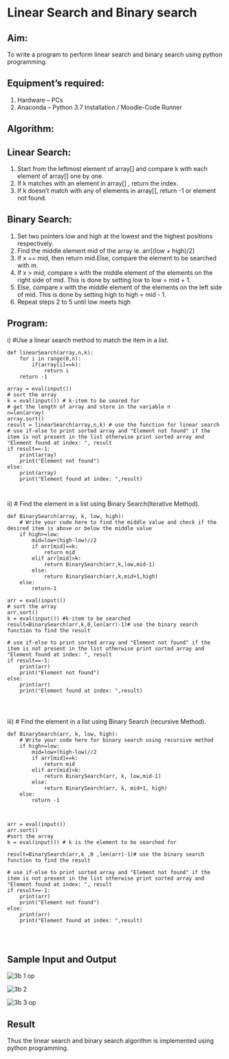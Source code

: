 # Linear Search and Binary search
## Aim:
To write a program to perform linear search and binary search using python programming.
## Equipment’s required:
1.	Hardware – PCs
2.	Anaconda – Python 3.7 Installation / Moodle-Code Runner
## Algorithm:
## Linear Search:
1.	Start from the leftmost element of array[] and compare k with each element of array[] one by one.
2.	If k matches with an element in array[] , return the index.
3.	If k doesn’t match with any of elements in array[], return -1 or element not found.
## Binary Search:
1.	Set two pointers low and high at the lowest and the highest positions respectively.
2.	Find the middle element mid of the array ie. arr[(low + high)/2]
3.	If x == mid, then return mid.Else, compare the element to be searched with m.
4.	If x > mid, compare x with the middle element of the elements on the right side of mid. This is done by setting low to low = mid + 1.
5.	Else, compare x with the middle element of the elements on the left side of mid. This is done by setting high to high = mid - 1.
6.	Repeat steps 2 to 5 until low meets high
## Program:
i)	#Use a linear search method to match the item in a list.
```
def linearSearch(array,n,k):
    for i in range(0,n):
        if(array[i]==k):
            return i
    return -1
    
array = eval(input())
# sort the array
k = eval(input()) # k-item to be seared for
# get the length of array and store in the variable n
n=len(array)
array.sort()
result = linearSearch(array,n,k) # use the function for linear search
# use if-else to print sorted array and "Element not found" if the item is not present in the list otherwise print sorted array and "Element found at index: ", result
if result==-1:
    print(array)
    print("Element not found")
else:
    print(array)
    print("Element found at index: ",result)



```
ii)	# Find the element in a list using Binary Search(Iterative Method).
```
def BinarySearch(array, k, low, high):
    # Write your code here to find the middle value and check if the desired item is above or below the middle value
    if high>=low:
        mid=low+(high-low)//2
        if arr[mid]==k:
            return mid
        elif arr[mid]>k:
            return BinarySearch(arr,k,low,mid-1)
        else:
            return BinarySearch(arr,k,mid+1,high)
    else:
        return-1
    
arr = eval(input())
# sort the array
arr.sort()
k = eval(input()) #k-item to be searched
result=BinarySearch(arr,k,0,len(arr)-1)# use the binary search function to find the result

# use if-else to print sorted array and "Element not found" if the item is not present in the list otherwise print sorted array and "Element found at index: ", result
if result==-1:
    print(arr)
    print("Element not found")
else:
    print(arr)
    print("Element found at index: ",result)




```
iii)	# Find the element in a list using Binary Search (recursive Method).
```
def BinarySearch(arr, k, low, high):
    # Write your code here for binary search using recursive method
    if high>=low:
        mid=low+(high-low)//2
        if arr[mid]==k:
            return mid
        elif arr[mid]>k:
            return BinarySearch(arr, k, low,mid-1)
        else:
            return BinarySearch(arr, k, mid+1, high)
    else:
        return -1
        

    
arr = eval(input())
arr.sort()
#sort the array
k = eval(input()) # k is the element to be searched for

result=BinarySearch(arr,k ,0 ,len(arr)-1)# use the binary search function to find the result

# use if-else to print sorted array and "Element not found" if the item is not present in the list otherwise print sorted array and "Element found at index: ", result
if result==-1:
    print(arr)
    print("Element not found")
else:
    print(arr)
    print("Element found at index: ",result)




```
## Sample Input and Output

![3b 1 op](https://user-images.githubusercontent.com/119394248/215327251-54db2f92-7c3d-45ed-b85f-bc33b0a322a7.png)


![3b 2](https://user-images.githubusercontent.com/119394248/215327261-a76753f5-3e58-4ffb-ae69-2ea64e5ab280.png)


![3b 3 op](https://user-images.githubusercontent.com/119394248/215327267-f232e2e4-afa8-4d84-a2bd-13dec81b95b6.png)




## Result
Thus the linear search and binary search algorithm is implemented using python programming.
